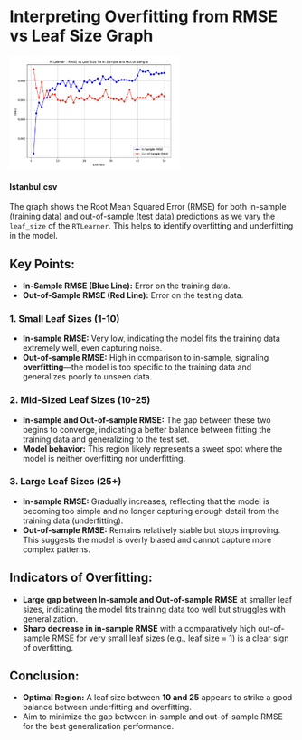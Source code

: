 # Interpreting Overfitting from RMSE vs Leaf Size Graph

<img src = "image-3.png" width = "300" height = "200">

#### Istanbul.csv

The graph shows the Root Mean Squared Error (RMSE) for both in-sample (training data) and out-of-sample (test data) predictions as we vary the `leaf_size` of the `RTLearner`. This helps to identify overfitting and underfitting in the model.

## Key Points:
- **In-Sample RMSE (Blue Line):** Error on the training data.
- **Out-of-Sample RMSE (Red Line):** Error on the testing data.

### 1. Small Leaf Sizes (1-10)
- **In-sample RMSE:** Very low, indicating the model fits the training data extremely well, even capturing noise.
- **Out-of-sample RMSE:** High in comparison to in-sample, signaling **overfitting**—the model is too specific to the training data and generalizes poorly to unseen data.

### 2. Mid-Sized Leaf Sizes (10-25)
- **In-sample and Out-of-sample RMSE:** The gap between these two begins to converge, indicating a better balance between fitting the training data and generalizing to the test set.
- **Model behavior:** This region likely represents a sweet spot where the model is neither overfitting nor underfitting.

### 3. Large Leaf Sizes (25+)
- **In-sample RMSE:** Gradually increases, reflecting that the model is becoming too simple and no longer capturing enough detail from the training data (underfitting).
- **Out-of-sample RMSE:** Remains relatively stable but stops improving. This suggests the model is overly biased and cannot capture more complex patterns.

## Indicators of Overfitting:
- **Large gap between In-sample and Out-of-sample RMSE** at smaller leaf sizes, indicating the model fits training data too well but struggles with generalization.
- **Sharp decrease in in-sample RMSE** with a comparatively high out-of-sample RMSE for very small leaf sizes (e.g., leaf size = 1) is a clear sign of overfitting.

## Conclusion:
- **Optimal Region:** A leaf size between **10 and 25** appears to strike a good balance between underfitting and overfitting.
- Aim to minimize the gap between in-sample and out-of-sample RMSE for the best generalization performance.

